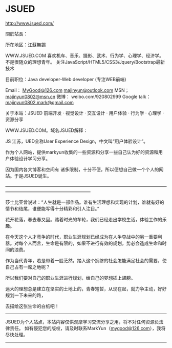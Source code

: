 JSUED
==============================

http://www.jsued.com/

 關於站長：

 所在地区：江蘇無錫

 WWW.JSUED.COM
 喜欢机车、音乐、摄影、武术、行为学、心理学、经济学。不是很随众的理想青年。 关注JavaScript/HTML5/CSS3/Jquery/Bootstrap最新技术
 
 目前职位：Java developer-Web developer (专注WEB前端)


 Email：  MyGood@126.com   majinyun@outlook.com
 MSN；   majinyun0802@msn.cn
 微博：    weibo.com/920802999
 Google talk：majinyun0802.mark@gmail.com

 

关于本站：JSUED  前端开发 · 视觉设计 · 交互设计 · 用户体验 · 行为学 · 心理学 ·资源分享

WWW.JSUED.COM。域名JSUED解释：

JS 江苏，UED全称User Experience Design，中文叫“用户体验设计”。

作为个人网站，提供markyun收集的一些资源和分享一些自己认为好的资源和用户体验设计学习分享。

因为国内各大博客和空间有 诸多限制，十分不便，所以便想自己做一个个人的网站。于是JSUED诞生。

———————————————————————————————————————————————————————

莎士比亚曾说过：“人生就是一部作品。谁有生活理想和实现的计划，谁就有好的情节和结尾，谁便能写得十分精彩和引人注目。”

花开花落，春去春又回。踏着时光的车轮，我们已经走出学校生活，体验工作的乐趣。

在今天这个人才竞争的时代，职业生涯规划已经成为在人争夺战中的另一重要利器。对每个人而言，生命是有限的，如果不进行有效的规划，势必会造成生命和时间的浪费。

作为当代青年，若是带着一脸茫然，踏入这个拥挤的社会怎能满足社会的需要，使自己占有一席之地呢？

所以我们要对自己的职业生涯进行规划，给自己的梦想插上翅膀。

远大的理想总是建立在坚实的土地上的，青春短暂，从现在起，就力争主动，好好规划一下未来的路，

去描绘这张生命的白纸吧！
 
________________________________________________________________________________________________________________

JSUED为个人站点，本站内容仅供观摩学习交流分享之用，将不对任何资源负法律责任。
 如有侵犯您的版权，请及时联系MarkYun（mygood@126.com），我将尽快处理。

_________________________________________________________________________________________________________________
